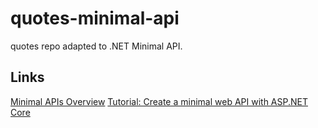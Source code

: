 # quotes-minimal-api
quotes repo adapted to .NET Minimal API.

## Links
[Minimal APIs Overview](https://docs.microsoft.com/en-us/aspnet/core/fundamentals/minimal-apis?view=aspnetcore-6.0)
[Tutorial: Create a minimal web API with ASP.NET Core](https://docs.microsoft.com/en-us/aspnet/core/tutorials/min-web-api?view=aspnetcore-6.0&tabs=visual-studio)